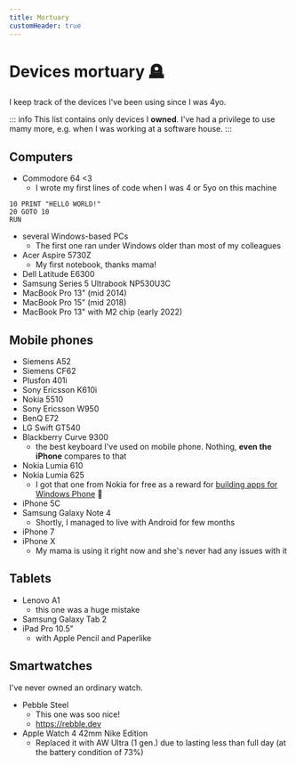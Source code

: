 ```yaml
---
title: Mortuary
customHeader: true
---
```


# Devices mortuary 🪦

I keep track of the devices I've been using since I was 4yo.

::: info
This list contains only devices I **owned**. I've had a privilege to use mamy more, e.g. when I was working at a software house.
:::

## Computers

- Commodore 64 <3
  - I wrote my first lines of code when I was 4 or 5yo on this machine

```
10 PRINT "HELLO WORLD!"
20 GOTO 10
RUN
```

- several Windows-based PCs
  - The first one ran under Windows older than most of my colleagues
- Acer Aspire 5730Z
  - My first notebook, thanks mama!
- Dell Latitude E6300
- Samsung Series 5 Ultrabook NP530U3C
- MacBook Pro 13" (mid 2014)
- MacBook Pro 15" (mid 2018)
- MacBook Pro 13" with M2 chip (early 2022)

## Mobile phones

- Siemens A52
- Siemens CF62
- Plusfon 401i
- Sony Ericsson K610i
- Nokia 5510
- Sony Ericsson W950
- BenQ E72
- LG Swift GT540
- Blackberry Curve 9300
  - the best keyboard I've used on mobile phone. Nothing, **even the iPhone** compares to that
- Nokia Lumia 610
- Nokia Lumia 625
  - I got that one from Nokia for free as a reward for [building apps for Windows Phone](https://www.jankowskimichal.pl/2013/11/dvlup-czyli-jak-dostac-nowa-nokie/) 💪
- iPhone 5C
- Samsung Galaxy Note 4
  - Shortly, I managed to live with Android for few months
- iPhone 7
- iPhone X
  - My mama is using it right now and she's never had any issues with it

## Tablets

- Lenovo A1
  - this one was a huge mistake
- Samsung Galaxy Tab 2
- iPad Pro 10.5"
  - with Apple Pencil and Paperlike

## Smartwatches

I've never owned an ordinary watch.

- Pebble Steel
  - This one was soo nice!
  - https://rebble.dev
- Apple Watch 4 42mm Nike Edition
  - Replaced it with AW Ultra (1 gen.) due to lasting less than full day (at the battery condition of 73%)
